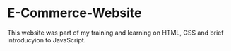 # E-Commerce-Website

This website was part of my training and learning on HTML, CSS and brief introducyion to JavaScript.
